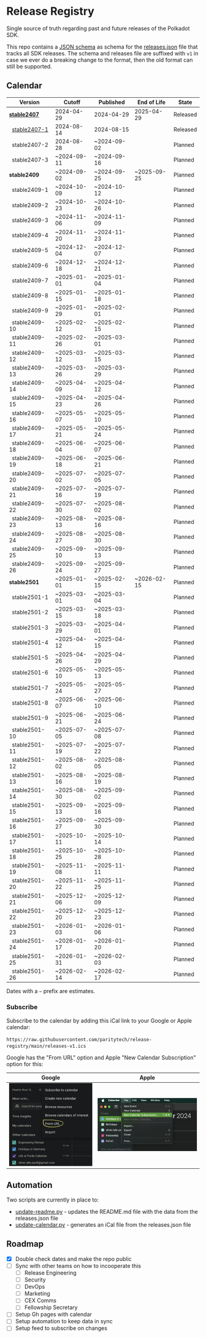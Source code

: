   # Release Registry

  Single source of truth regarding past and future releases of the Polkadot SDK.

  This repo contains a [JSON schema](./releases-v1.schema.json) as schema for the [releases.json](./releases-v1.json) file that tracks all SDK releases. The schema and releases file are suffixed with `v1` in case we ever do a breaking change to the format, then the old format can still be supported.

  ## Calendar

<!-- DO NOT EDIT. Run `python3 update-readme.py` instead. -->

<!-- TEMPLATE BEGIN -->

| Version | Cutoff | Published | End of Life | State |
|---------|--------|-----------|-------------|-------|
| **[stable2407](https://github.com/paritytech/polkadot-sdk/releases/tag/polkadot-stable2407)** | 2024-04-29 | 2024-04-29 | 2025-04-29 | Released |
| &nbsp;&nbsp;[stable2407-1](https://github.com/paritytech/polkadot-sdk/releases/tag/polkadot-stable2407-1) | 2024-08-14 | 2024-08-15 |  | Released |
| &nbsp;&nbsp;stable2407-2 | 2024-08-28 | ~2024-09-02 |  | Planned |
| &nbsp;&nbsp;stable2407-3 | ~2024-09-11 | ~2024-09-16 |  | Planned |
| **stable2409** | ~2024-09-02 | ~2024-09-25 | ~2025-09-25 | Planned |
| &nbsp;&nbsp;stable2409-1 | ~2024-10-09 | ~2024-10-12 |  | Planned |
| &nbsp;&nbsp;stable2409-2 | ~2024-10-23 | ~2024-10-26 |  | Planned |
| &nbsp;&nbsp;stable2409-3 | ~2024-11-06 | ~2024-11-09 |  | Planned |
| &nbsp;&nbsp;stable2409-4 | ~2024-11-20 | ~2024-11-23 |  | Planned |
| &nbsp;&nbsp;stable2409-5 | ~2024-12-04 | ~2024-12-07 |  | Planned |
| &nbsp;&nbsp;stable2409-6 | ~2024-12-18 | ~2024-12-21 |  | Planned |
| &nbsp;&nbsp;stable2409-7 | ~2025-01-01 | ~2025-01-04 |  | Planned |
| &nbsp;&nbsp;stable2409-8 | ~2025-01-15 | ~2025-01-18 |  | Planned |
| &nbsp;&nbsp;stable2409-9 | ~2025-01-29 | ~2025-02-01 |  | Planned |
| &nbsp;&nbsp;stable2409-10 | ~2025-02-12 | ~2025-02-15 |  | Planned |
| &nbsp;&nbsp;stable2409-11 | ~2025-02-26 | ~2025-03-01 |  | Planned |
| &nbsp;&nbsp;stable2409-12 | ~2025-03-12 | ~2025-03-15 |  | Planned |
| &nbsp;&nbsp;stable2409-13 | ~2025-03-26 | ~2025-03-29 |  | Planned |
| &nbsp;&nbsp;stable2409-14 | ~2025-04-09 | ~2025-04-12 |  | Planned |
| &nbsp;&nbsp;stable2409-15 | ~2025-04-23 | ~2025-04-26 |  | Planned |
| &nbsp;&nbsp;stable2409-16 | ~2025-05-07 | ~2025-05-10 |  | Planned |
| &nbsp;&nbsp;stable2409-17 | ~2025-05-21 | ~2025-05-24 |  | Planned |
| &nbsp;&nbsp;stable2409-18 | ~2025-06-04 | ~2025-06-07 |  | Planned |
| &nbsp;&nbsp;stable2409-19 | ~2025-06-18 | ~2025-06-21 |  | Planned |
| &nbsp;&nbsp;stable2409-20 | ~2025-07-02 | ~2025-07-05 |  | Planned |
| &nbsp;&nbsp;stable2409-21 | ~2025-07-16 | ~2025-07-19 |  | Planned |
| &nbsp;&nbsp;stable2409-22 | ~2025-07-30 | ~2025-08-02 |  | Planned |
| &nbsp;&nbsp;stable2409-23 | ~2025-08-13 | ~2025-08-16 |  | Planned |
| &nbsp;&nbsp;stable2409-24 | ~2025-08-27 | ~2025-08-30 |  | Planned |
| &nbsp;&nbsp;stable2409-25 | ~2025-09-10 | ~2025-09-13 |  | Planned |
| &nbsp;&nbsp;stable2409-26 | ~2025-09-24 | ~2025-09-27 |  | Planned |
| **stable2501** | ~2025-01-01 | ~2025-02-15 | ~2026-02-15 | Planned |
| &nbsp;&nbsp;stable2501-1 | ~2025-03-01 | ~2025-03-04 |  | Planned |
| &nbsp;&nbsp;stable2501-2 | ~2025-03-15 | ~2025-03-18 |  | Planned |
| &nbsp;&nbsp;stable2501-3 | ~2025-03-29 | ~2025-04-01 |  | Planned |
| &nbsp;&nbsp;stable2501-4 | ~2025-04-12 | ~2025-04-15 |  | Planned |
| &nbsp;&nbsp;stable2501-5 | ~2025-04-26 | ~2025-04-29 |  | Planned |
| &nbsp;&nbsp;stable2501-6 | ~2025-05-10 | ~2025-05-13 |  | Planned |
| &nbsp;&nbsp;stable2501-7 | ~2025-05-24 | ~2025-05-27 |  | Planned |
| &nbsp;&nbsp;stable2501-8 | ~2025-06-07 | ~2025-06-10 |  | Planned |
| &nbsp;&nbsp;stable2501-9 | ~2025-06-21 | ~2025-06-24 |  | Planned |
| &nbsp;&nbsp;stable2501-10 | ~2025-07-05 | ~2025-07-08 |  | Planned |
| &nbsp;&nbsp;stable2501-11 | ~2025-07-19 | ~2025-07-22 |  | Planned |
| &nbsp;&nbsp;stable2501-12 | ~2025-08-02 | ~2025-08-05 |  | Planned |
| &nbsp;&nbsp;stable2501-13 | ~2025-08-16 | ~2025-08-19 |  | Planned |
| &nbsp;&nbsp;stable2501-14 | ~2025-08-30 | ~2025-09-02 |  | Planned |
| &nbsp;&nbsp;stable2501-15 | ~2025-09-13 | ~2025-09-16 |  | Planned |
| &nbsp;&nbsp;stable2501-16 | ~2025-09-27 | ~2025-09-30 |  | Planned |
| &nbsp;&nbsp;stable2501-17 | ~2025-10-11 | ~2025-10-14 |  | Planned |
| &nbsp;&nbsp;stable2501-18 | ~2025-10-25 | ~2025-10-28 |  | Planned |
| &nbsp;&nbsp;stable2501-19 | ~2025-11-08 | ~2025-11-11 |  | Planned |
| &nbsp;&nbsp;stable2501-20 | ~2025-11-22 | ~2025-11-25 |  | Planned |
| &nbsp;&nbsp;stable2501-21 | ~2025-12-06 | ~2025-12-09 |  | Planned |
| &nbsp;&nbsp;stable2501-22 | ~2025-12-20 | ~2025-12-23 |  | Planned |
| &nbsp;&nbsp;stable2501-23 | ~2026-01-03 | ~2026-01-06 |  | Planned |
| &nbsp;&nbsp;stable2501-24 | ~2026-01-17 | ~2026-01-20 |  | Planned |
| &nbsp;&nbsp;stable2501-25 | ~2026-01-31 | ~2026-02-03 |  | Planned |
| &nbsp;&nbsp;stable2501-26 | ~2026-02-14 | ~2026-02-17 |  | Planned |


<!-- TEMPLATE END -->

Dates with a `~` prefix are estimates.

### Subscribe

Subscribe to the calendar by adding this iCal link to your Google or Apple calendar:

`https://raw.githubusercontent.com/paritytech/release-registry/main/releases-v1.ics`

 Google has the "From URL" option and Apple "New Calendar Subscription" option for this:

<!-- two pics next to each other -->

 Google            |  Apple
:-------------------------:|:-------------------------:
![](.assets/screenshot-google-cal.png)  |  ![](.assets/screenshot-apple-cal.png)

## Automation

Two scripts are currently in place to:

- [update-readme.py](./update-readme.py) - updates the README.md file with the data from the releases.json file
- [update-calendar.py](./update-calendar.py) - generates an iCal file from the releases.json file

## Roadmap

  - [x] Double check dates and make the repo public
  - [ ] Sync with other teams on how to incooperate this
    - [ ] Release Engineering
    - [ ] Security
    - [ ] DevOps
    - [ ] Marketing
    - [ ] CEX Comms
    - [ ] Fellowship Secretary
  - [ ] Setup Gh pages with calendar
  - [ ] Setup automation to keep data in sync
  - [ ] Setup feed to subscribe on changes
